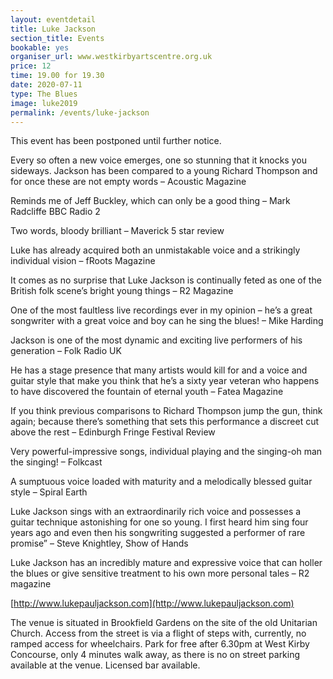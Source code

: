 ```yaml
---
layout: eventdetail
title: Luke Jackson
section_title: Events
bookable: yes
organiser_url: www.westkirbyartscentre.org.uk
price: 12
time: 19.00 for 19.30
date: 2020-07-11
type: The Blues
image: luke2019
permalink: /events/luke-jackson
---
```


This event has been postponed until further notice.

Every so often a new voice emerges, one so stunning that it knocks you sideways. Jackson has been compared to a young Richard Thompson and for once these are not empty
words –  Acoustic Magazine

Reminds me of Jeff Buckley, which can only be a good thing – Mark Radcliffe BBC Radio 2

Two words, bloody brilliant – Maverick 5 star review

Luke has already acquired both an unmistakable voice and a strikingly individual vision – fRoots Magazine

It comes as no surprise that Luke Jackson is continually feted as one of the British folk scene’s bright young things – R2 Magazine

One of the most faultless live recordings ever in my opinion – he’s a great songwriter with a great voice and boy can he sing the blues! – Mike Harding

Jackson is one of the most dynamic and exciting live performers of his generation – Folk Radio UK

He has a stage presence that many artists would kill for and a voice and guitar style that make you think that he’s a sixty year veteran who happens to have discovered the fountain
of eternal youth – Fatea Magazine

If you think previous comparisons to Richard Thompson jump the gun, think again; because there’s something that sets this performance a discreet cut above the rest –
Edinburgh Fringe Festival Review

Very powerful-impressive songs, individual playing and the singing-oh man the singing! – Folkcast

A sumptuous voice loaded with maturity and a melodically blessed guitar style – Spiral Earth

Luke Jackson sings with an extraordinarily rich voice and possesses a guitar technique astonishing for one so young. I first heard him sing four years ago and even then his
songwriting suggested a performer of rare promise” – Steve Knightley, Show of Hands

Luke Jackson has an incredibly mature and expressive voice that can holler the blues or give sensitive treatment to his own more personal tales – R2 magazine

[http://www.lukepauljackson.com](http://www.lukepauljackson.com)

The venue is situated in Brookfield Gardens on the site of the old Unitarian Church. Access from the street is via a flight of steps with, currently, no ramped access for wheelchairs.
Park for free after 6.30pm at West Kirby Concourse, only 4 minutes walk away, as there is no on street parking available at the venue. Licensed bar available.
